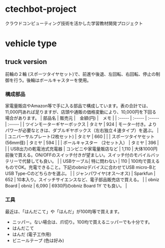 # ctechbot-project
クラウドコンピューティング技術を活かした学習教材開発プロジェクト

# vehicle type
## truck version
前輪の２輪 (スポーツタイヤセット)で、前進や後退、左回転、右回転、停止の制御を行う。後輪はボールキャスターを使用。
### 構成部品
家電量販店やAmazon等で手に入る部品で構成しています。表の合計では、11,000円あれば足りますが、店頭や通販の価格変動により、10,000円を下回る場合があります。
| 部品名 | 販売元 |　金額(円) |　メモ |
| :----- | :----- | :----- | :----- |
| ツインモーターギヤーボックス  | タミヤ  | 924 | モーター付き。よりパワーが必要なときは、ダブルギヤボックス（左右独立４速タイプ）を選ぶ。 |
| ユニバーサルプレート(2枚セット) | タミヤ  | 660 | |
| スポーツタイヤセット(56mm径) | タミヤ | 594 | |
| ボールキャスター （2セット入） | タミヤ | 396 | |
| USB出力の乾電池式充電器 | コンビニや家電量販店など | 1,110 | 大体1000円前後で買える。ON/OFFのスイッチ付きが望ましい。スイッチ付のモバイルバッテリーで代替しても良い。 |
| USBケーブル| 特に問わない | 110 | 100均で買えるものでOK。充電できること。下記のobnizデバイスに合わせてUSB micro-BとUSB Type-Cのどちらかを選ぶ。 |
| ジャンパワイヤ(オス～オス) | Sparkfun | 652 | 10本入り。スイッチサイエンスなど、電子部品販売店で買える。 |
| obniz Board | obniz | 6,090 | 6930円のobniz Board 1Y でも良い。 |

### 工具
最近は、「はんだこて」や「はんだ」が100均等で買えます。
 - ニッパー。ない場合は、爪切り。100均で買えるニッパーでも十分です。
 - はんだこて
 - はんだ (電子工作用)
 - ビニールテープ (色は好み)

